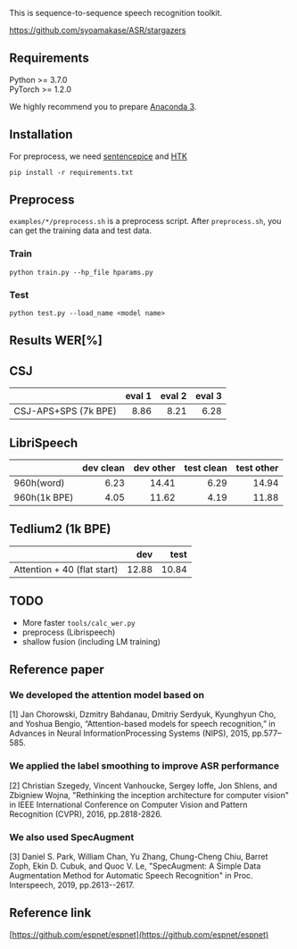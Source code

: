 This is sequence-to-sequence speech recognition toolkit.

https://github.com/syoamakase/ASR/stargazers

## Requirements

Python >= 3.7.0  
PyTorch >= 1.2.0  

We highly recommend you to prepare [Anaconda 3](https://www.anaconda.com/distribution/).

## Installation

For preprocess, we need [sentencepice](https://github.com/google/sentencepiece) and [HTK](http://htk.eng.cam.ac.uk/download.shtml)

`pip install -r requirements.txt`

## Preprocess

`examples/*/preprocess.sh` is a preprocess script.
After `preprocess.sh`, you can get the training data and test data.

### Train

`python train.py --hp_file hparams.py`

### Test

`python test.py --load_name <model name>`

## Results WER[%]

## CSJ

|                    |eval 1 |eval 2 |eval 3 |
|--------------------|------:|------:|------:|
|CSJ-APS+SPS (7k BPE)|8.86   |8.21   |6.28   |

## LibriSpeech

|             |dev clean |dev other |test clean |test other |
|-------------|---------:|---------:|----------:|----------:|
|960h(word)   |6.23      |14.41     |6.29       |14.94      |
|960h(1k BPE) |4.05      |11.62     |4.19       |11.88      |


## Tedlium2 (1k BPE)

|                           |dev       | test     |
|---------------------------|---------:|---------:|
|Attention + 40 (flat start)|12.88     |10.84     |


## TODO

- More faster `tools/calc_wer.py` 
- preprocess (Librispeech)
- shallow fusion (including LM training)

## Reference paper

### We developed the attention model based on
[1] Jan Chorowski, Dzmitry Bahdanau, Dmitriy Serdyuk, Kyunghyun Cho, and Yoshua Bengio, “Attention-based models for speech recognition,” in Advances in Neural InformationProcessing Systems (NIPS), 2015, pp.577–585.

### We applied the label smoothing to improve ASR performance
[2] Christian Szegedy, Vincent Vanhoucke, Sergey Ioffe, Jon Shlens, and Zbigniew Wojna, "Rethinking the inception architecture for computer vision" in IEEE International Conference on Computer Vision and Pattern Recognition (CVPR), 2016, pp.2818-2826.

### We also used SpecAugment
[3] Daniel S. Park, William Chan, Yu Zhang, Chung-Cheng Chiu, Barret Zoph, Ekin D. Cubuk, and Quoc V. Le, "SpecAugment: A Simple Data Augmentation Method for Automatic Speech Recognition" in Proc. Interspeech, 2019, pp.2613--2617.

## Reference link

[https://github.com/espnet/espnet](https://github.com/espnet/espnet)
